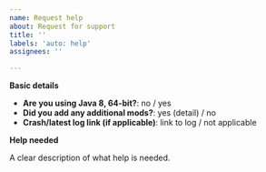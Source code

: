 ```yaml
---
name: Request help
about: Request for support
title: ''
labels: 'auto: help'
assignees: ''

---
```

<!--
Please fill in the following information.
-->

**Basic details**
- **Are you using Java 8, 64-bit?**: no / yes
- **Did you add any additional mods?**: yes (detail) / no
- **Crash/latest log link (if applicable)**: link to log / not applicable

<!--
Please post game log links using a paste-tool such as https://paste.ubuntu.com or https://pastebin.com/index.
DO NOT paste the log into the issue. It will make your issue hard to read.
-->

**Help needed**

A clear description of what help is needed.
